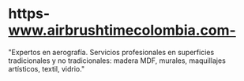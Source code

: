 # https-www.airbrushtimecolombia.com-
"Expertos en aerografía. Servicios profesionales en superficies tradicionales y no tradicionales: madera MDF, murales, maquillajes artísticos, textil, vidrio."
